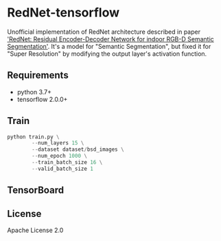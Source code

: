 # RedNet-tensorflow
Unofficial implementation of RedNet architecture described in paper ['RedNet: Residual Encoder-Decoder Network for indoor RGB-D Semantic Segmentation'](https://arxiv.org/abs/1806.01054). It's a model for "Semantic Segmentation", but fixed it for "Super Resolution" by modifying the output layer's activation function.

## Requirements
- python 3.7+
- tensorflow 2.0.0+

## Train

```python
python train.py \
        --num_layers 15 \
        --dataset dataset/bsd_images \
        --num_epoch 1000 \
        --train_batch_size 16 \
        --valid_batch_size 1
```

## TensorBoard


## License
Apache License 2.0
